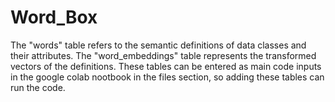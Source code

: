 # Word_Box
The "words" table refers to the semantic definitions of data classes and their attributes. The "word_embeddings" table represents the transformed vectors of the definitions. These tables can be entered as main code inputs in the google colab nootbook in the files section, so adding these tables can run the code.
